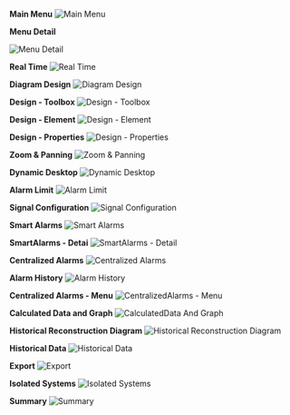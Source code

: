 **Main Menu**
![Main Menu](assets/01A_Menu.png)

**Menu Detail**

![Menu Detail](assets/01B_MenuDetail.png)

**Real Time**
![Real Time](assets/02_RealTime.png)

**Diagram Design**
![Diagram Design](assets/03A_DiagramDesign.png)

**Design - Toolbox**
![Design - Toolbox](assets/03B_Design_Toolbox.png)

**Design - Element**
![Design - Element](assets/03C_Design_Element.png)

**Design - Properties**
![Design - Properties](assets/03D_Design_Properties.png)

**Zoom & Panning**
![Zoom & Panning](assets/04_ZoomAndPanning.png)

**Dynamic Desktop**
![Dynamic Desktop](assets/05_DynamicDesktop.png)

**Alarm Limit**
![Alarm Limit](assets/06A_AlarmLimit.png)

**Signal Configuration**
![Signal Configuration](assets/06B_SignalConfiguration.png)

**Smart Alarms**
![Smart Alarms](assets/07A_SmartAlarms.png)

**SmartAlarms - Detai**
![SmartAlarms - Detail](assets/07B_SmartAlarms_Detail.png)

**Centralized Alarms**
![Centralized Alarms](assets/08A_CentralizedAlarms.png)

**Alarm History**
![Alarm History](assets/08B_AlarmHistory.png)

**Centralized Alarms - Menu**
![CentralizedAlarms - Menu](assets/08C_CentralizedAlarms_Menu.png)

**Calculated Data and Graph**
![CalculatedData And Graph](assets/09_CalculatedDataAndGraph.png)

**Historical Reconstruction Diagram**
![Historical Reconstruction Diagram](assets/10_HistoricalReconstructionDiagram.png)

**Historical Data**
![Historical Data](assets/11_HistoricalData.png)

**Export**
![Export](assets/12_Export.png)

**Isolated Systems**
![Isolated Systems](assets/13_IsolatedSystems.png)

**Summary**
![Summary](assets/14_Summary.png)
